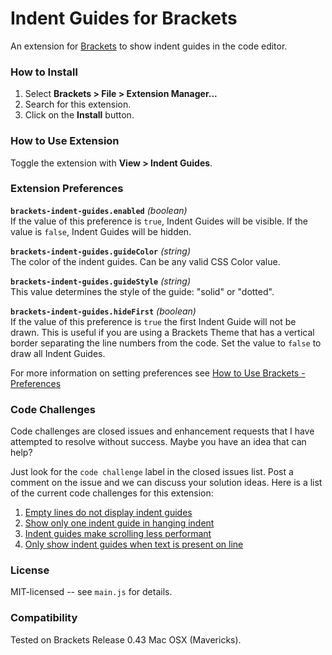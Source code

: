 # Indent Guides for Brackets
An extension for [Brackets](https://github.com/adobe/brackets/) to show indent guides in the code editor.

### How to Install
1. Select **Brackets > File > Extension Manager...**
2. Search for this extension.
3. Click on the **Install** button.

### How to Use Extension
Toggle the extension with **View > Indent Guides**.

### Extension Preferences

**`brackets-indent-guides.enabled`** *(boolean)*<br/>
If the value of this preference is `true`, Indent Guides will be visible.
If the value is `false`, Indent Guides will be hidden.

**`brackets-indent-guides.guideColor`** *(string)*<br/>
The color of the indent guides. Can be any valid CSS Color value.

**`brackets-indent-guides.guideStyle`** *(string)*<br/>
This value determines the style of the guide: "solid" or "dotted".

**`brackets-indent-guides.hideFirst`** *(boolean)*<br/>
If the value of this preference is `true` the first Indent Guide will not be drawn.
This is useful if you are using a Brackets Theme that has a vertical border separating
the line numbers from the code.  Set the value to `false` to draw all Indent Guides.

For more information on setting preferences see [How to Use Brackets - Preferences](https://github.com/adobe/brackets/wiki/How-to-Use-Brackets#preferences)

### Code Challenges

Code challenges are closed issues and enhancement requests that I have attempted
to resolve without success. Maybe you have an idea that can help?

Just look for the `code challenge` label in the closed issues list. Post a comment
on the issue and we can discuss your solution ideas. Here is a list of the current
code challenges for this extension:

1. [Empty lines do not display indent guides](https://github.com/lkcampbell/brackets-indent-guides/issues/16)
1. [Show only one indent guide in hanging indent](https://github.com/lkcampbell/brackets-indent-guides/issues/11)
1. [Indent guides make scrolling less performant](https://github.com/lkcampbell/brackets-indent-guides/issues/12)
1. [Only show indent guides when text is present on line](https://github.com/lkcampbell/brackets-indent-guides/issues/15)

### License
MIT-licensed -- see `main.js` for details.

### Compatibility
Tested on Brackets Release 0.43 Mac OSX (Mavericks).

